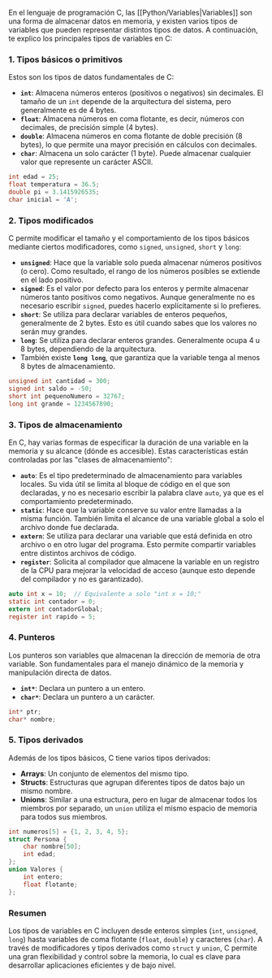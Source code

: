 En el lenguaje de programación C, las [[Python/Variables|Variables]] son una forma de almacenar datos en memoria, y existen varios tipos de variables que pueden representar distintos tipos de datos. A continuación, te explico los principales tipos de variables en C:

### 1. **Tipos básicos o primitivos**

Estos son los tipos de datos fundamentales de C:

- **`int`**: Almacena números enteros (positivos o negativos) sin decimales. El tamaño de un `int` depende de la arquitectura del sistema, pero generalmente es de 4 bytes.
- **`float`**: Almacena números en coma flotante, es decir, números con decimales, de precisión simple (4 bytes).
- **`double`**: Almacena números en coma flotante de doble precisión (8 bytes), lo que permite una mayor precisión en cálculos con decimales.
- **`char`**: Almacena un solo carácter (1 byte). Puede almacenar cualquier valor que represente un carácter ASCII.

```c
int edad = 25;
float temperatura = 36.5;
double pi = 3.1415926535;
char inicial = 'A';
```

### 2. **Tipos modificados**

C permite modificar el tamaño y el comportamiento de los tipos básicos mediante ciertos modificadores, como `signed`, `unsigned`, `short` y `long`:

- **`unsigned`**: Hace que la variable solo pueda almacenar números positivos (o cero). Como resultado, el rango de los números posibles se extiende en el lado positivo.
- **`signed`**: Es el valor por defecto para los enteros y permite almacenar números tanto positivos como negativos. Aunque generalmente no es necesario escribir `signed`, puedes hacerlo explícitamente si lo prefieres.
- **`short`**: Se utiliza para declarar variables de enteros pequeños, generalmente de 2 bytes. Esto es útil cuando sabes que los valores no serán muy grandes.
- **`long`**: Se utiliza para declarar enteros grandes. Generalmente ocupa 4 u 8 bytes, dependiendo de la arquitectura.
- También existe **`long long`**, que garantiza que la variable tenga al menos 8 bytes de almacenamiento.

```c
unsigned int cantidad = 300;
signed int saldo = -50;
short int pequenoNumero = 32767;
long int grande = 1234567890;
```

### 3. **Tipos de almacenamiento**

En C, hay varias formas de especificar la duración de una variable en la memoria y su alcance (dónde es accesible). Estas características están controladas por las "clases de almacenamiento":

- **`auto`**: Es el tipo predeterminado de almacenamiento para variables locales. Su vida útil se limita al bloque de código en el que son declaradas, y no es necesario escribir la palabra clave `auto`, ya que es el comportamiento predeterminado.
- **`static`**: Hace que la variable conserve su valor entre llamadas a la misma función. También limita el alcance de una variable global a solo el archivo donde fue declarada.
- **`extern`**: Se utiliza para declarar una variable que está definida en otro archivo o en otro lugar del programa. Esto permite compartir variables entre distintos archivos de código.
- **`register`**: Solicita al compilador que almacene la variable en un registro de la CPU para mejorar la velocidad de acceso (aunque esto depende del compilador y no es garantizado).

```c
auto int x = 10;  // Equivalente a solo "int x = 10;"
static int contador = 0;
extern int contadorGlobal;
register int rapido = 5;
```

### 4. **Punteros**

Los punteros son variables que almacenan la dirección de memoria de otra variable. Son fundamentales para el manejo dinámico de la memoria y manipulación directa de datos.

- **`int*`**: Declara un puntero a un entero.
- **`char*`**: Declara un puntero a un carácter.

```c
int* ptr;
char* nombre;
```

### 5. **Tipos derivados**

Además de los tipos básicos, C tiene varios tipos derivados:

- **Arrays**: Un conjunto de elementos del mismo tipo.
- **Structs**: Estructuras que agrupan diferentes tipos de datos bajo un mismo nombre.
- **Unions**: Similar a una estructura, pero en lugar de almacenar todos los miembros por separado, un `union` utiliza el mismo espacio de memoria para todos sus miembros.

```c
int numeros[5] = {1, 2, 3, 4, 5};
struct Persona {
    char nombre[50];
    int edad;
};
union Valores {
    int entero;
    float flotante;
};
```

### Resumen

Los tipos de variables en C incluyen desde enteros simples (`int`, `unsigned`, `long`) hasta variables de coma flotante (`float`, `double`) y caracteres (`char`). A través de modificadores y tipos derivados como `struct` y `union`, C permite una gran flexibilidad y control sobre la memoria, lo cual es clave para desarrollar aplicaciones eficientes y de bajo nivel.